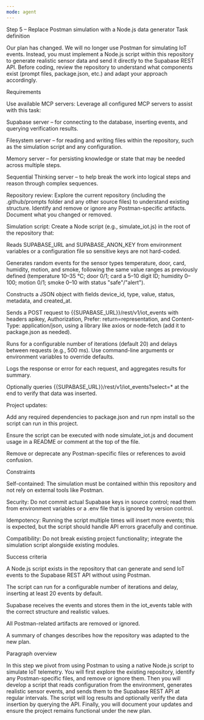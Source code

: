 ```yaml
---
mode: agent
---
```

Step 5 – Replace Postman simulation with a Node.js data generator
Task definition

Our plan has changed. We will no longer use Postman for simulating IoT events. Instead, you must implement a Node.js script within this repository to generate realistic sensor data and send it directly to the Supabase REST API. Before coding, review the repository to understand what components exist (prompt files, package.json, etc.) and adapt your approach accordingly.

Requirements

Use available MCP servers: Leverage all configured MCP servers to assist with this task:

Supabase server – for connecting to the database, inserting events, and querying verification results.

Filesystem server – for reading and writing files within the repository, such as the simulation script and any configuration.

Memory server – for persisting knowledge or state that may be needed across multiple steps.

Sequential Thinking server – to help break the work into logical steps and reason through complex sequences.

Repository review: Explore the current repository (including the .github/prompts folder and any other source files) to understand existing structure. Identify and remove or ignore any Postman-specific artifacts. Document what you changed or removed.

Simulation script: Create a Node script (e.g., simulate_iot.js) in the root of the repository that:

Reads SUPABASE_URL and SUPABASE_ANON_KEY from environment variables or a configuration file so sensitive keys are not hard-coded.

Generates random events for the sensor types temperature, door, card, humidity, motion, and smoke, following the same value ranges as previously defined (temperature 10–35 °C; door 0/1; card a 5–10 digit ID; humidity 0–100; motion 0/1; smoke 0–10 with status "safe"/"alert").

Constructs a JSON object with fields device_id, type, value, status, metadata, and created_at.

Sends a POST request to {{SUPABASE_URL}}/rest/v1/iot_events with headers apikey, Authorization, Prefer: return=representation, and Content-Type: application/json, using a library like axios or node-fetch (add it to package.json as needed).

Runs for a configurable number of iterations (default 20) and delays between requests (e.g., 500 ms). Use command-line arguments or environment variables to override defaults.

Logs the response or error for each request, and aggregates results for summary.

Optionally queries {{SUPABASE_URL}}/rest/v1/iot_events?select=* at the end to verify that data was inserted.

Project updates:

Add any required dependencies to package.json and run npm install so the script can run in this project.

Ensure the script can be executed with node simulate_iot.js and document usage in a README or comment at the top of the file.

Remove or deprecate any Postman-specific files or references to avoid confusion.

Constraints

Self-contained: The simulation must be contained within this repository and not rely on external tools like Postman.

Security: Do not commit actual Supabase keys in source control; read them from environment variables or a .env file that is ignored by version control.

Idempotency: Running the script multiple times will insert more events; this is expected, but the script should handle API errors gracefully and continue.

Compatibility: Do not break existing project functionality; integrate the simulation script alongside existing modules.

Success criteria

A Node.js script exists in the repository that can generate and send IoT events to the Supabase REST API without using Postman.

The script can run for a configurable number of iterations and delay, inserting at least 20 events by default.

Supabase receives the events and stores them in the iot_events table with the correct structure and realistic values.

All Postman-related artifacts are removed or ignored.

A summary of changes describes how the repository was adapted to the new plan.

Paragraph overview

In this step we pivot from using Postman to using a native Node.js script to simulate IoT telemetry. You will first explore the existing repository, identify any Postman-specific files, and remove or ignore them. Then you will develop a script that reads configuration from the environment, generates realistic sensor events, and sends them to the Supabase REST API at regular intervals. The script will log results and optionally verify the data insertion by querying the API. Finally, you will document your updates and ensure the project remains functional under the new plan.